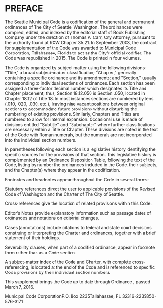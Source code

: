 # PREFACE

The Seattle Municipal Code is a codification of the general and permanent ordinances of The City of Seattle, Washington. The ordinances were compiled, edited, and indexed by the editorial staff of Book Publishing Company under the direction of Thomas A. Carr, City Attorney, pursuant to the authority found at RCW Chapter 35.21. In September 2003, the contract for supplementation of the Code was awarded to Municipal Code Corporation, Tallahassee, Florida to act as the City's official codifier. The Code was republished in 2015. The Code is printed in four volumes.

The Code is organized by subject matter using the following divisions: "Title," a broad subject-matter classification; "Chapter," generally containing a specific ordinance and its amendments; and "Section," usually corresponding to individual sections of ordinances. Each section has been assigned a three-factor decimal number which designates its Title and Chapter placement; thus, Section 18.12.050 is Section .050, located in Chapter 18.12 of Title 18. In most instances sections are numbered by tens (.010, .020, .030, etc.), leaving nine vacant positions between original sections to accommodate future provisions without disturbing the numbering of existing provisions. Similarly, Chapters and Titles are numbered to allow for internal expansion. Occasional use is made of divisions entitled "Subtitle" and "Subchapter" where further classifications are necessary within a Title or Chapter. These divisions are noted in the text of the Code with Roman numerals, but the numerals are not incorporated into the individual section numbers.

In parentheses following each section is a legislative history identifying the specific sources for the provisions of that section. This legislative history is complemented by an Ordinance Disposition Table, following the text of the Code, listing by number the ordinances included in the Code, their subjects, and the Chapter(s) where they appear in the codification.

Footnotes and headnotes appear throughout the Code in several forms:

Statutory references direct the user to applicable provisions of the Revised Code of Washington and the Charter of The City of Seattle.

Cross-references give the location of related provisions within this Code.

Editor's Notes provide explanatory information such as passage dates of ordinances and notations on editorial changes.

Cases (annotations) include citations to federal and state court decisions construing or interpreting the Charter and ordinances, together with a brief statement of their holdings.

Severability clauses, when part of a codified ordinance, appear in footnote form rather than as a Code section.

A subject-matter index of the Code and Charter, with complete cross-referencing, is located at the end of the Code and is referenced to specific Code provisions by their individual section numbers.

This supplement brings the Code up to date through Ordinance , passed March 7, 2016.

Municipal Code CorporationP.O. Box 2235Tallahassee, FL 32316-2235850-576-3171


